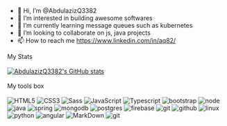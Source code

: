 - 👋 Hi, I’m @AbdulazizQ3382
- 👀 I’m interested in building awesome softwares
- 🌱 I’m currently learning message queues such as kubernetes
- 💞️ I’m looking to collaborate on js, java projects
- 📫 How to reach me https://www.linkedin.com/in/aq82/

My Stats
<br />
<br />
[![AbdulazizQ3382's GitHub stats](https://github-readme-stats.vercel.app/api?username=AbdulazizQ3382)](https://github.com/anuraghazra/github-readme-stats)
<br />
<br />
My tools box
<br />
<br />
![HTML5](https://img.shields.io/badge/html%205-grey?style=for-the-badge&logo=html5&logoColor=white&labelColor=8E2DE2)
![CSS3](https://img.shields.io/badge/css%203-grey?style=for-the-badge&logo=css3&logoColor=white&labelColor=8E2DE2)
![Sass](https://img.shields.io/badge/sass-grey?style=for-the-badge&logo=sass&logoColor=white&labelColor=8E2DE2)
![JavaScript](https://img.shields.io/badge/-JavaScript-grey?style=for-the-badge&logo=javascript&logoColor=white&labelColor=8E2DE2)
![Typescript](https://img.shields.io/badge/-Typescript-grey?style=for-the-badge&logo=Typescript&logoColor=white&labelColor=8E2DE2)
![bootstrap](https://img.shields.io/badge/-bootstrap-grey?style=for-the-badge&logo=bootstrap&logoColor=white&labelColor=8E2DE2)
![node](https://img.shields.io/badge/-node-grey?style=for-the-badge&logo=node.js&logoColor=white&labelColor=8E2DE2)
![java](https://img.shields.io/badge/-java-grey?style=for-the-badge&logo=php&logoColor=white&labelColor=8E2DE2)
![spring](https://img.shields.io/badge/-spring-grey?style=for-the-badge&logo=spring&logoColor=white&labelColor=green)
![mongodb](https://img.shields.io/badge/-mongodb-grey?style=for-the-badge&logo=mongodb&logoColor=white&labelColor=8E2DE2)
![postgres](https://img.shields.io/badge/-postgres-grey?style=for-the-badge&logo=postgres&logoColor=white&labelColor=8E2DE2)
![firebase](https://img.shields.io/badge/-firebase-grey?style=for-the-badge&logo=firebase&logoColor=white&labelColor=8E2DE2)
![git](https://img.shields.io/badge/-git-grey?style=for-the-badge&logo=git&logoColor=white&labelColor=8E2DE2)
![github](https://img.shields.io/badge/-github-grey?style=for-the-badge&logo=github&logoColor=white&labelColor=8E2DE2)
![linux](https://img.shields.io/badge/-linux-grey?style=for-the-badge&logo=linux&logoColor=white&labelColor=orange)
![python](https://img.shields.io/badge/-python-grey?style=for-the-badge&logo=python&logoColor=white&labelColor=8E2DE2)
![angular](https://img.shields.io/badge/-angular-grey?style=for-the-badge&logo=angular&logoColor=white&labelColor=red)
![MarkDown](https://img.shields.io/badge/-Markdown-grey?style=for-the-badge&logo=Markdown&logoColor=white&labelColor=8E2DE2)
![git](https://img.shields.io/badge/-git-grey?style=for-the-badge&logo=git&logoColor=white&labelColor=8E2DE2)

<!---
AbdulazizQ3382/AbdulazizQ3382 is a ✨ special ✨ repository because its `README.md` (this file) appears on your GitHub profile.
You can click the Preview link to take a look at your changes.
--->
